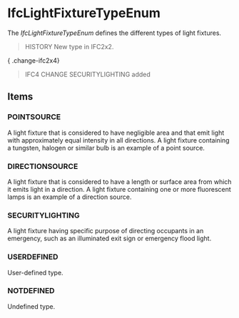 # IfcLightFixtureTypeEnum

The _IfcLightFixtureTypeEnum_ defines the different types of light fixtures.<!-- end of definition -->

> HISTORY  New type in IFC2x2.

{ .change-ifc2x4}
> IFC4 CHANGE  SECURITYLIGHTING added

## Items

### POINTSOURCE
A light fixture that is considered to have negligible area and that emit light with approximately equal intensity in all directions.  A light fixture containing a tungsten, halogen or similar bulb is an example of a point source.

### DIRECTIONSOURCE
A light fixture that is considered to have a length or surface area from which it emits light in a direction. A light fixture containing one or more fluorescent lamps is an example of a direction source.

### SECURITYLIGHTING
A light fixture having specific purpose of directing occupants in an emergency, such as an illuminated exit sign or emergency flood light.

### USERDEFINED
User-defined type.

### NOTDEFINED
Undefined type.
